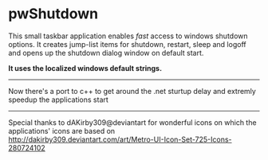# pwShutdown

This small taskbar application enables *fast* access to windows shutdown options. It creates jump-list items for shutdown, restart, sleep and logoff and opens up the shutdown dialog window on default start. 

**It uses the localized windows default strings.**

---

Now there's a port to c++ to get around the .net sturtup delay and extremly speedup the applications start

---

Special thanks to dAKirby309@deviantart for wonderful icons on which the applications' icons are based on
http://dakirby309.deviantart.com/art/Metro-UI-Icon-Set-725-Icons-280724102